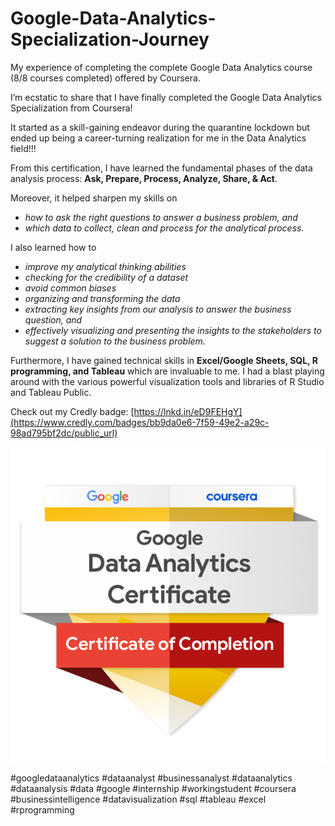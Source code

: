 # Google-Data-Analytics-Specialization-Journey
My experience of completing the complete Google Data Analytics course (8/8 courses completed) offered by Coursera.

I’m ecstatic to share that I have finally completed the Google Data Analytics Specialization from Coursera!

It started as a skill-gaining endeavor during the quarantine lockdown but ended up being a career-turning realization for me in the Data Analytics field!!!

From this certification, I have learned the fundamental phases of the data analysis process:
**Ask, Prepare, Process, Analyze, Share, & Act**.

Moreover, it helped sharpen my skills on
- _how to ask the right questions to answer a business problem, and_
- _which data to collect, clean and process for the analytical process._

I also learned how to
- _improve my analytical thinking abilities_
- _checking for the credibility of a dataset_
- _avoid common biases_
- _organizing and transforming the data_
- _extracting key insights from our analysis to answer the business question, and_
- _effectively visualizing and presenting the insights to the stakeholders to suggest a solution to the business problem._

Furthermore, I have gained technical skills in **Excel/Google Sheets, SQL, R programming, and Tableau** which are invaluable to me. I had a blast playing around with the various powerful visualization tools and libraries of R Studio and Tableau Public.


Check out my Credly badge: [https://lnkd.in/eD9FEHgY](https://www.credly.com/badges/bb9da0e6-7f59-49e2-a29c-98ad795bf2dc/public_url)

![alt text](https://github.com/Rezwan66/Google-Data-Analytics-Specialization-Journey/blob/0952440a1710c638758d5637761728f1857a0cba/google-data-analytics-certificate.2.png)

#googledataanalytics #dataanalyst #businessanalyst #dataanalytics #dataanalysis #data #google #internship #workingstudent #coursera #businessintelligence #datavisualization #sql #tableau #excel #rprogramming
